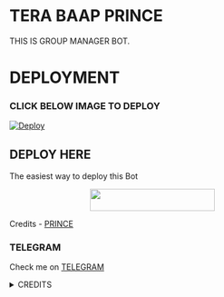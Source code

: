 # TERA BAAP PRINCE
THIS IS GROUP MANAGER BOT.
# DEPLOYMENT
### CLICK BELOW IMAGE TO DEPLOY
[![Deploy](https://telegra.ph/file/de291b670cbaeb085fe8b.jpg)](https://heroku.com/deploy?template=https://github.com/prince301102/terabaap.git)

## DEPLOY HERE 

The easiest way to deploy this Bot

<p align="center"><a href="https://heroku.com/deploy?template=https://github.com/prince301102/terabaap"> <img src="https://img.shields.io/badge/Deploy%20To%20Heroku-black?style=for-the-badge&logo=heroku" width="220" height="38.45"/></a></p>

Credits - [PRINCE](https://t.me/Prince_3011)

### TELEGRAM
Check me on [TELEGRAM](https://t.me/PRINCE_TERABAAP_BOT)

<details>
<summary> CREDITS </summary>
<h3> PRINCE </h3>
</details>
